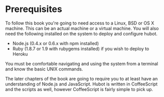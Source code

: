 # Prerequisites

To follow this book you're going to need access to a Linux, BSD or OS X machine. This can be an actual machine or a virtual machine. You will also need the following installed on the system to deploy and configure hubot.

* Node.js (0.4.x or 0.6.x with npm installed)
* Ruby (1.8.7 or 1.9 with rubygems installed) if you wish to deploy to Heroku

You must be comfortable navigating and using the system from a terminal and know the basic UNIX commands.

The later chapters of the book are going to require you to at least have an understanding of Node.js and JavaScript. Hubot is written in CoffeeScript and the scripts as well, however CoffeeScript is fairly simple to pick up.